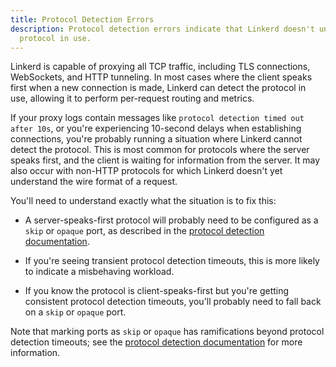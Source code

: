 ```yaml
---
title: Protocol Detection Errors
description: Protocol detection errors indicate that Linkerd doesn't understand the
  protocol in use.
---
```


Linkerd is capable of proxying all TCP traffic, including TLS connections,
WebSockets, and HTTP tunneling. In most cases where the client speaks first
when a new connection is made, Linkerd can detect the protocol in use,
allowing it to perform per-request routing and metrics.

If your proxy logs contain messages like `protocol detection timed out after
10s`, or you're experiencing 10-second delays when establishing connections,
you're probably running a situation where Linkerd cannot detect the protocol.
This is most common for protocols where the server speaks first, and the
client is waiting for information from the server. It may also occur with
non-HTTP protocols for which Linkerd doesn't yet understand the wire format of
a request.

You'll need to understand exactly what the situation is to fix this:

- A server-speaks-first protocol will probably need to be configured as a
  `skip` or `opaque` port, as described in the [protocol detection
  documentation](../../features/protocol-detection/#configuring-protocol-detection).

- If you're seeing transient protocol detection timeouts, this is more likely
  to indicate a misbehaving workload.

- If you know the protocol is client-speaks-first but you're getting
  consistent protocol detection timeouts, you'll probably need to fall back on
  a `skip` or `opaque` port.

Note that marking ports as `skip` or `opaque` has ramifications beyond
protocol detection timeouts; see the [protocol detection
documentation](../../features/protocol-detection/#configuring-protocol-detection)
for more information.
